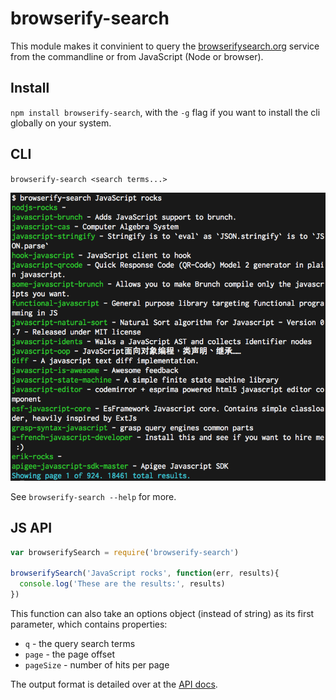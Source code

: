 browserify-search
=================

This module makes it convinient to query the [browserifysearch.org](http://browserifysearch.org) service from the commandline or from JavaScript (Node or browser).

## Install

`npm install browserify-search`, with the `-g` flag if you want to install the cli globally on your system.

## CLI

`browserify-search <search terms...>`

![Output](./output.png)

See `browserify-search --help` for more.

## JS API

```js
var browserifySearch = require('browserify-search')

browserifySearch('JavaScript rocks', function(err, results){
  console.log('These are the results:', results)
})
```

This function can also take an options object (instead of string) as its first parameter, which contains properties:

* `q` - the query search terms
* `page` - the page offset
* `pageSize` - number of hits per page

The output format is detailed over at the [API docs](https://github.com/browserify-search/www#api---get-apisearch).


